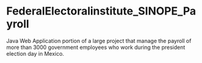 # FederalElectoralinstitute_SINOPE_Payroll
Java Web Application portion of a large project that manage the payroll of more than 3000 government employees who work during the president election day in Mexico.
